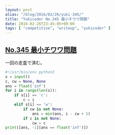 ```yaml
---
layout: post
alias: "/blog/2016/02/26/yuki-345/"
title: "Yukicoder No.345 最小チワワ問題"
date: 2016-02-26T23:45:05+09:00
tags: [ "competitive", "writeup", "yukicoder" ]
---
```


## [No.345 最小チワワ問題](http://yukicoder.me/problems/984)

一回の走査で済む。

``` python
#!/usr/bin/env python3
s = input()
c, cw = None, None
ans = float('inf')
for i in range(len(s)):
    if s[i] == 'c':
        c = i
    elif s[i] == 'w':
        if cw is not None:
            ans = min(ans, i - cw + 1)
        if c is not None:
            cw = c
print([ans, -1][ans == float('inf')])
```
